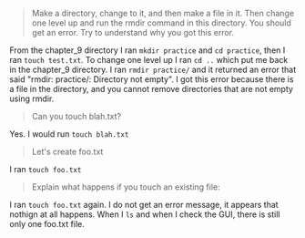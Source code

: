 > Make a directory, change to it, and then make a file in it. Then change one level up and run the rmdir command in this directory. You should get an error. Try to understand why you got this error.

From the chapter_9 directory I ran `mkdir practice` and `cd practice`, then I ran `touch test.txt`.
To change one level up I ran `cd ..` which put me back in the chapter_9 directory.
I ran `rmdir practice/` and it returned an error that said "rmdir: practice/: Directory not empty".
I got this error because there is a file in the directory, and you cannot remove directories that are not empty using rmdir.

> Can you touch blah.txt?

Yes. I would run `touch blah.txt`

> Let's create foo.txt

I ran `touch foo.txt`

> Explain what happens if you touch an existing file:

I ran `touch foo.txt` again. I do not get an error message, it appears that nothign at all happens. When I `ls` and when I check the GUI, there is still only one foo.txt file.